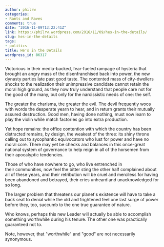 ```yaml
---
author: philrw
categories:
- Rants and Raves
comments: true
date: "2016-11-09T13:22:41Z"
link: https://philrw.wordpress.com/2016/11/09/hes-in-the-details/
slug: hes-in-the-details
tags:
- politics
title: He's in the Details
wordpress_id: 86317
---
```


Victorious in their media-backed, fear-fueled rampage of hysteria that brought an angry mass of the disenfranchised back into power, the new dynasty parties late past good taste. The contented mass of city-dwellers shocks to the realization their unimpressive candidate cannot retain the moral high ground, as they now truly understand that people care not for the good of the many, but only for the narcissistic needs of one: the self.

The greater the charisma, the greater the evil. The devil frequently woos with words the desperate yearn to hear, and in return grants their mutually assured destruction. Good men, having done nothing, must now learn to play the violin while match factories go into extra production.

Yet hope remains: the office contention with which the country has been distracted remains, by design, the weakest of the three: its shiny throne calling out to sycophantic equivocators who lust for power and have no moral core. There may yet be checks and balances in this once-great national system of governance to help reign in all of the horsemen from their apocalyptic tendencies.

Those of who have nowhere to go, who live entrenched in their communities, now feel the bitter sting the other half complained about all of these years, and their retribution will be cruel and merciless for having been abandoned and betrayed, their cries unheard and unacknowledged for so long.

The larger problem that threatens our planet's existence will have to take a back seat to denial while the old and frightened feel one last surge of power before they, too, succumb to the one true guarantee of nature.

Who knows, perhaps this new Leader will actually be able to accomplish something worthwhile during his tenure. The other one was practically guaranteed not to.

Note, however, that "worthwhile" and "good" are not necessarily synonymous.
